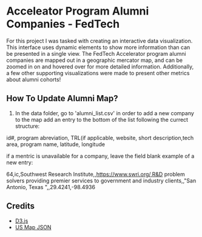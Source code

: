 Acceleator Program Alumni Companies  - FedTech
===================

For this project I was tasked with creating an interactive data visualization. This interface uses dynamic elements to show more
information than can be presented in a single view. The FedTech Accelerator program alumni companies are mapped out in a geographic mercator map, and can be zoomed in on and hovered over for more detailed information. Additionally, a few other supporting visualizations were made to present other metrics about alumni cohorts!

## How To Update Alumni Map?
1. In the data folder, go to 'alumni_list.csv' in order to add a new company to the map add an entry to the bottom of the list following the currect structure: 

id#, program abreviation, TRL(if applicable, website, short description,tech area, program name, latitude, longitude

if a mentric is unavailable for a company, leave the field blank 
example of a new entry:

64,ic,Southwest Research Institute,,https://www.swri.org/,R&D problem solvers providing premier services to government and industry clients,,"San Antonio, Texas ",,29.4241,-98.4936

## Credits
* <a href="https://d3js.org">D3.js</a>
* <a href="http://bl.ocks.org">US Map JSON</a>

